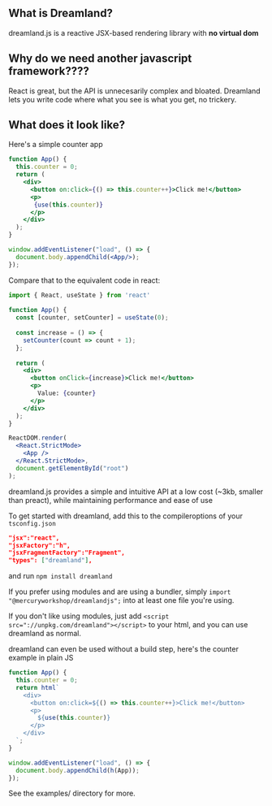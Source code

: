 ## What is Dreamland?
dreamland.js is a reactive JSX-based rendering library with **no virtual dom**

## Why do we need another javascript framework????
React is great, but the API is unnecesarily complex and bloated. Dreamland lets you write code where what you see is what you get, no trickery.

## What does it look like?
Here's a simple counter app
```jsx
function App() {
  this.counter = 0;
  return (
    <div>
      <button on:click={() => this.counter++}>Click me!</button>
      <p>
       {use(this.counter)}
      </p>
    </div>
  );
}

window.addEventListener("load", () => {
  document.body.appendChild(<App/>);
});
```

Compare that to the equivalent code in react:
```jsx
import { React, useState } from 'react'
 
function App() {
  const [counter, setCounter] = useState(0);
 
  const increase = () => {
    setCounter(count => count + 1);
  };
 
  return (
    <div>
      <button onClick={increase}>Click me!</button>
      <p>
        Value: {counter}
      </p>
    </div>
  );
}

ReactDOM.render(
  <React.StrictMode>
    <App />
  </React.StrictMode>,
  document.getElementById("root")
);
```

dreamland.js provides a simple and intuitive API at a low cost (~3kb, smaller than preact), while maintaining performance and ease of use

To get started with dreamland, add this to the compileroptions of your `tsconfig.json`
```json
"jsx":"react",
"jsxFactory":"h",
"jsxFragmentFactory":"Fragment",
"types": ["dreamland"],
```
and run `npm install dreamland`

If you prefer using modules and are using a bundler, simply `import "@mercuryworkshop/dreamlandjs";` into at least one file you're using.

If you don't like using modules, just add `<script src="://unpkg.com/dreamland"></script>` to your html, and you can use dreamland as normal.

dreamland can even be used without a build step, here's the counter example in plain JS
```javascript
function App() {
  this.counter = 0;
  return html`
    <div>
      <button on:click=${() => this.counter++}>Click me!</button>
      <p>
        ${use(this.counter)}
      </p>
    </div>
  `;
}

window.addEventListener("load", () => {
  document.body.appendChild(h(App));
});
```


See the examples/ directory for more.
